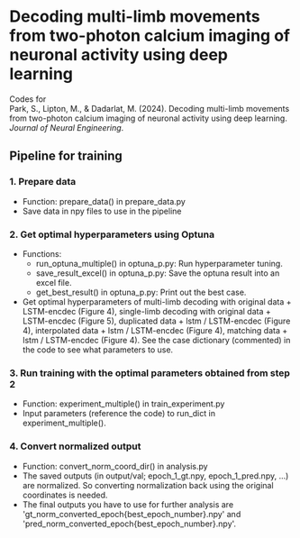 # Decoding multi-limb movements from two-photon calcium imaging of neuronal activity using deep learning

Codes for\
Park, S., Lipton, M., & Dadarlat, M. (2024). Decoding multi-limb movements from two-photon calcium imaging of neuronal activity using deep learning. *Journal of Neural Engineering*.

## Pipeline for training
### 1. Prepare data
- Function: prepare_data() in prepare_data.py
- Save data in npy files to use in the pipeline

### 2. Get optimal hyperparameters using Optuna
-  Functions:
    - run_optuna_multiple() in optuna_p.py: Run hyperparameter tuning.
    - save_result_excel() in optuna_p.py: Save the optuna result into an excel file.
    - get_best_result() in optuna_p.py: Print out the best case.
- Get optimal hyperparameters of multi-limb decoding with original data + LSTM-encdec (Figure 4), single-limb decoding with original data + LSTM-encdec (Figure 5), duplicated data + lstm / LSTM-encdec (Figure 4), interpolated data + lstm / LSTM-encdec (Figure 4), matching data + lstm / LSTM-encdec (Figure 4). See the case dictionary (commented) in the code to see what parameters to use.

### 3. Run training with the optimal parameters obtained from step 2
- Function: experiment_multiple() in train_experiment.py
- Input parameters (reference the code) to run_dict in experiment_multiple().

### 4. Convert normalized output
- Function: convert_norm_coord_dir() in analysis.py
- The saved outputs (in output/val; epoch_1_gt.npy, epoch_1_pred.npy, ...) are normalized. So converting normalization back using the original coordinates is needed.
- The final outputs you have to use for further analysis are 'gt_norm_converted_epoch{best_epoch_number}.npy' and 'pred_norm_converted_epoch{best_epoch_number}.npy'. 
